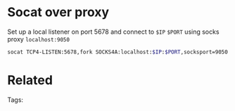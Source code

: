 # Socat over proxy
Set up a local listener on port 5678 and connect to `$IP` `$PORT` using socks proxy `localhost:9050`
```bash
socat TCP4-LISTEN:5678,fork SOCKS4A:localhost:$IP:$PORT,socksport=9050
```

# Related


Tags:

    
